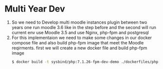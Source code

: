 # Multi Year Dev
1. So we need to Develop multi moodle instances plugin between two years one run moodle 3.6 like in the step before and 
the second will run current env use Moodle 3.5 and use Nginx, php-fpm and postgresql
1. For this implementaion we need to make some changes in our docker compose file and also build php-fpm image that meet 
the Moodle reqirments. first we will create a new docker file and build php-fpm image
    ```bash
    $ docker build -t sysbind/php:7.1.26-fpm-dev-demo ./dockerfiles/php/7.1/php-fpm/
    ```